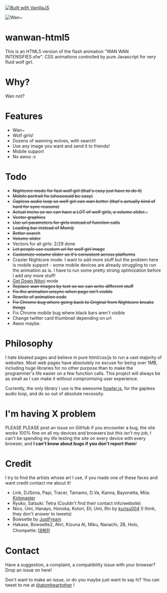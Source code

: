 [![Built with VanillaJS](http://vanilla-js.com/assets/button.png)](http://vanilla-js.com/)

![Wan~](
https://wanwan-html5.moe/girls/Momiji.png
)

# wanwan-html5
This is an HTML5 version of the flash animation "WAN WAN INTENSIFIES.sfw". CSS animations controlled by pure Javascript for very fluid wolf girl.

# Why?
Wan not?

# Features
- Wan~
- Wolf girls!
- Dozens of wanning wolves, with search!
- Use any image you want and send it to friends!
- Mobile support
- No awoo :c

# Todo
- ~~Nightcore mode for fast wolf girl (that's easy just have to do it)~~
- ~~Mobile portrait fix (shoooould be easy)~~
- ~~Gapless audio loop so wolf girl can wan better (that's actually kind of hard for sync reasons)~~
- ~~Actual menu so we can have a LOT of wolf girls, a volume slider...~~
- ~~Vector graphics~~
- ~~Use url parameters for girls instead of function calls~~
- ~~Loading bar instead of Momiji~~
- ~~Better search~~
- ~~Volume slider~~
- Vectors for all girls: 2/29 done
- ~~Let people use custom url for wolf girl image~~
- ~~Customize volume slider so it's consistent across platforms~~
- Crazier Nightcore mode. I want to add more stuff but the problem here is mobile support - some mobile devices are already struggling to run the animation as is. I have to run some pretty strong optimization before I add *any* more stuff!
- [Get Down Nitori](https://www.youtube.com/watch?v=FkQaQZCzjic) mode
- ~~Replace wan images by text so we can write different stuff~~
- ~~Fix the animation unsync when page isn't visible~~
- ~~Rewrite of animation code~~
- ~~Fix Chrome bug where going back to Original from Nightcore breaks things~~
- Fix Chrome mobile bug where black bars aren't visible
- Change twitter card thumbnail depending on url
- Awoo maybe.

# Philosophy
I hate bloated pages and believe in pure html/css/js to run a vast majority of websites. Most web pages have absolutely no excuse for being over 1MB, including huge libraries for no other purpose than to make the programmer's life easier on a few function calls. This project will always be as small as I can make it without compromising user experience.

Currently, the only library I use is the awesome [howler.js](https://howlerjs.com/), for the gapless audio loop, and do so out of absolute necessity.

# I'm having X problem
PLEASE PLEASE post an issue on GitHub if you encounter a bug, the site works 100% fine on all my devices and browsers but *this isn't my job*, I can't be spending my life testing the site on every device with every browser, and **I can't know about bugs if you don't report them**!

# Credit
I try to find the artists whose art I use, if you made one of these faces and want credit contact me about it!

- Link, DJSona, Papi, Tracer, Tamamo, D.Va, Kanna, Bayonetta, Miia: [Kirbmaster](http://kirbmaster.deviantart.com/)
- Ryuko, Satsuki: Tetra (Couldn't find their contact info/website)
- Nico, Umi, Hanayo, Honoka, Kotori, Eli, Umi, Rin by [kurisu004](https://twitter.com/kurisu004/) (I think, they don't answer to tweets)
- Bowsette by [JustFream](http://justfream.com)
- Hakase, Bowsette2, Ahri, Kizuna AI, Miku, Nanachi, 2B, Holo, Chompette: [대해원](https://www.pixiv.net/member.php?id=12902343)

# Contact
Have a suggestion, a complaint, a compatibility issue with your browser? Drop an issue on here!

Don't want to make an issue, or do you maybe just want to say hi? You can tweet to me at [@atomheartother](https://twitter.com/atomheartother) !
